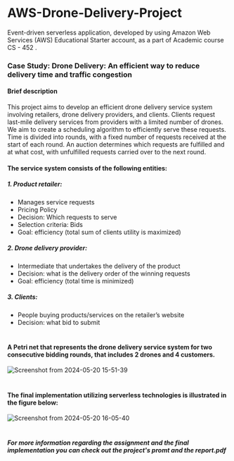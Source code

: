 # AWS-Drone-Delivery-Project
Event-driven serverless application, developed by using Amazon Web Services (AWS) Educational Starter account, as a part of Academic course CS - 452 .

### Case Study: Drone Delivery: An efficient way to reduce delivery time and traffic congestion
#### Brief description

This project aims to develop an efficient drone delivery service system involving retailers, drone delivery providers, and clients. 
Clients request last-mile delivery services from providers with a limited number of drones. We aim to create a scheduling algorithm to efficiently serve these requests. 
Time is divided into rounds, with a fixed number of requests received at the start of each round. 
An auction determines which requests are fulfilled and at what cost, with unfulfilled requests carried over to the next round.

#### The service system consists of the following entities:
##### 1. Product retailer:
   - Manages service requests
   - Pricing Policy
   - Decision: Which requests to serve
   - Selection criteria: Bids
   - Goal: efficiency (total sum of clients utility is maximized)
##### 2. Drone delivery provider:
   - Intermediate that undertakes the delivery of the product
   - Decision: what is the delivery order of the winning requests
   - Goal: efficiency (total time is minimized)
##### 3. Clients:
   - People buying products/services on the retailer’s website
   - Decision: what bid to submit

#
#### A Petri net that represents the drone delivery service system for two consecutive bidding rounds, that includes 2 drones and 4 customers.
![Screenshot from 2024-05-20 15-51-39](https://github.com/Qoumis/AWS-Drone-Delivery-Project/assets/85035805/e46db47c-ac1c-4b01-8664-42a7db1d3d4b)

#
#### The final implementation utilizing serverless technologies is illustrated in the figure below:
![Screenshot from 2024-05-20 16-05-40](https://github.com/Qoumis/AWS-Drone-Delivery-Project/assets/85035805/bd5de8df-98d8-4e5d-a14d-52845e986ed8)

#
##### For more information regarding the assignment and the final implementation you can check out the project's promt and the report.pdf
